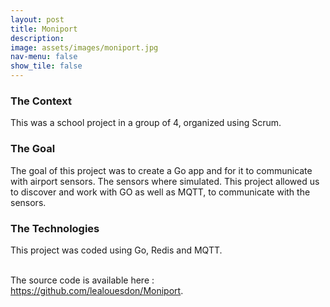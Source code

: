 ```yaml
---
layout: post
title: Moniport
description:
image: assets/images/moniport.jpg
nav-menu: false
show_tile: false
---
```

<h3>The Context</h3>
<p>This was a school project in a group of 4, organized using Scrum.</p>

<h3>The Goal</h3>
<p>The goal of this project was to create a Go app and for it to communicate with airport sensors. The sensors where simulated. This project allowed us to discover and work with GO as well as MQTT, to communicate with the sensors.</p>

<h3>The Technologies</h3>
<p>This project was coded using Go, Redis and MQTT.</p>
<br>
The source code is available here : <a href="https://github.com/lealouesdon/Moniport">https://github.com/lealouesdon/Moniport</a>.
